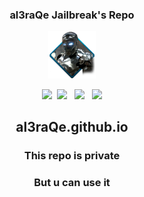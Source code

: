 

### <p align="center">al3raQe Jailbreak's Repo

	
<p align="center">
<img src="./al3raQeIcon.png" alt="cupcake" width="15%" />
</p>


<p align="center">
  <a href="https://www.facebook.com" target="_blank" title="Facebook"
    ><img src="https://al3raqe.github.io/photo/facebookMe.png" /></a
  >&nbsp;&nbsp;<a
    href="https://twitter.com/home"
    target="_blank"
    title="Twitter"
    ><img src="https://al3raqe.github.io/photo/twitterMe.png" /></a
  >&nbsp; &nbsp;<a
    href="https://www.youtube.com"
    target="_blank"
    title="YouTube"
    ><img src="https://al3raqe.github.io/photo/youtubeMe.png" /></a
  >&nbsp; &nbsp;<a
    href="https://al3raqe.github.io"
    target="_blank"
    title="My Repo"
    ><img src="https://al3raqe.github.io/photo/RepoMe.png"
  /></a>
</div>
</p>

## <p align="center">al3raQe.github.io	

### <p align="center">This repo is private
### <p align="center">But u can use it

